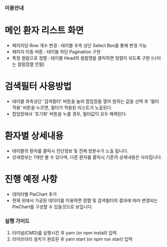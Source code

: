 ### 이용안내

# 메인 환자 리스트 화면
- 페이지당 Row 개수 변경 : 테이블 우측 상단 Select Box를 통해 변경 가능
- 페이지 이동 버튼 : 테이블 하단 Pagination 구현
- 특정 컬럼으로 정렬 : 테이블 Head의 컬럼명을 클릭하면 정렬이 되도록 구현 (나이는 컬럼정렬 안됨)

# 검색필터 사용방법
- 테이블 좌측상단 '검색필터' 버튼을 눌러 팝업창을 열어 원하는 값을 선택 후 '필터 적용' 버튼을 누르면,
  필터가 적용된 리스트가 노출된다.
- 팝업창에서 '초기화' 버튼을 누를 경우, 필터값이 모두 해제된다.

# 환자별 상세내용
- 테이블의 환자를 클릭시 진단정보 및 전체 방문수가 노출 됩니다.
- 상세정보는 1개만 볼 수 있다며, 다른 환자를 클릭시 기존의 상세내용은 사라집니다.

# 진행 예정 사항
- 데이터별 PieChart 추가
- 현재 위에서 가공된 데이터를 이용하면 정렬 및 검색필터의 결과에 따라
  변경되는 PieChart를 구성할 수 있을것으로 보입니다.

### 실행 가이드

1. 터미널(CMD)를 실행시킨 후 yarn (or npm install) 입력
2. 라이브러리 설치가 완료된 후 yarn start (or npm run start) 입력
